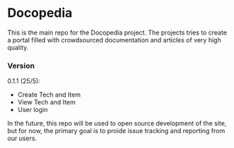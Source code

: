 # Docopedia

This is the main repo for the Docopedia project.
The projects tries to create a portal filled with crowdsourced documentation and articles of very high quality.

### Version
0.1.1 (25/5):
- Create Tech and Item
- View Tech and Item
- User login

In the future, this repo will be used to open source development of the site, but for now, the primary goal is to proide issue tracking and reporting from our users.

